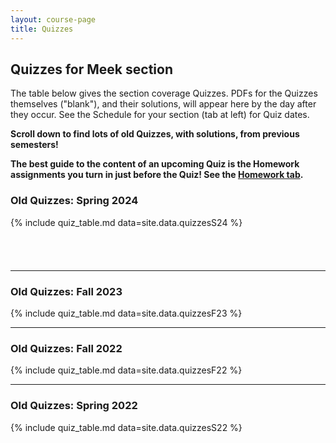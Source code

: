 ```yaml
---
layout: course-page
title: Quizzes
---
```


## Quizzes for Meek section

The table below gives the section coverage Quizzes.  PDFs for the Quizzes themselves ("blank"), and their solutions, will appear here by the day after they occur.  See the Schedule for your section (tab at left) for Quiz dates.

<b>Scroll down to find lots of old Quizzes, with solutions, from previous semesters!</b>

<b>The best guide to the content of an upcoming Quiz is the Homework assignments you turn in just before the Quiz!  See the [Homework tab](homework.html).</b>

### Old Quizzes: Spring 2024

{% include quiz_table.md  data=site.data.quizzesS24 %}

<div style="padding-bottom: 40px"></div>

---
### Old Quizzes: Fall 2023

{% include quiz_table.md  data=site.data.quizzesF23 %}

---
### Old Quizzes: Fall 2022

{% include quiz_table.md  data=site.data.quizzesF22 %}

---
### Old Quizzes: Spring 2022

{% include quiz_table.md  data=site.data.quizzesS22 %}
